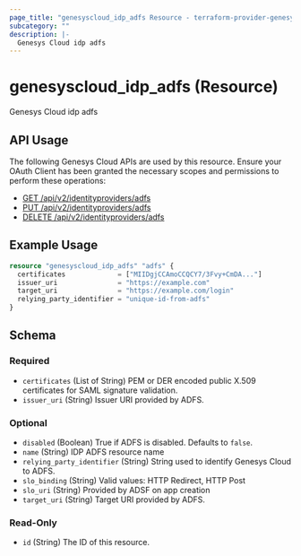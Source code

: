 ```yaml
---
page_title: "genesyscloud_idp_adfs Resource - terraform-provider-genesyscloud"
subcategory: ""
description: |-
  Genesys Cloud idp adfs
---
```

# genesyscloud_idp_adfs (Resource)

Genesys Cloud idp adfs

## API Usage
The following Genesys Cloud APIs are used by this resource. Ensure your OAuth Client has been granted the necessary scopes and permissions to perform these operations:

* [GET /api/v2/identityproviders/adfs](https://developer.mypurecloud.com/api/rest/v2/identityprovider/#get-api-v2-identityproviders-adfs)
* [PUT /api/v2/identityproviders/adfs](https://developer.mypurecloud.com/api/rest/v2/identityprovider/#put-api-v2-identityproviders-adfs)
* [DELETE /api/v2/identityproviders/adfs](https://developer.mypurecloud.com/api/rest/v2/identityprovider/#delete-api-v2-identityproviders-adfs)

## Example Usage

```terraform
resource "genesyscloud_idp_adfs" "adfs" {
  certificates             = ["MIIDgjCCAmoCCQCY7/3Fvy+CmDA..."]
  issuer_uri               = "https://example.com"
  target_uri               = "https://example.com/login"
  relying_party_identifier = "unique-id-from-adfs"
}
```

<!-- schema generated by tfplugindocs -->
## Schema

### Required

- `certificates` (List of String) PEM or DER encoded public X.509 certificates for SAML signature validation.
- `issuer_uri` (String) Issuer URI provided by ADFS.

### Optional

- `disabled` (Boolean) True if ADFS is disabled. Defaults to `false`.
- `name` (String) IDP ADFS resource name
- `relying_party_identifier` (String) String used to identify Genesys Cloud to ADFS.
- `slo_binding` (String) Valid values: HTTP Redirect, HTTP Post
- `slo_uri` (String) Provided by ADSF on app creation
- `target_uri` (String) Target URI provided by ADFS.

### Read-Only

- `id` (String) The ID of this resource.

